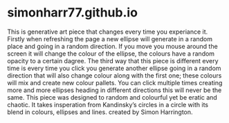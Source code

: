 # simonharr77.github.io
This is generative art piece that changes every time you experiance it. Firstly when refreshing the page a new ellipse will generate in a random place and going in a random direction. If you move you mouse around the screen it will change the colour of the ellipse, the colours have a random opacity to a certain dagree. The third way that this piece is different every time is every time you click you generate another ellipse going in a random direction that will also change colour along with the first one; these colours will mix and create new colour pallets. You can click multiple times creating more and more ellipses heading in different directions this will never be the same.
This piece was designed to random and colourful yet be eratic and chaotic. It takes insperation from Kandinsky’s circles in a circle with its blend in colours, ellipses and lines.
created by Simon Harrington.
